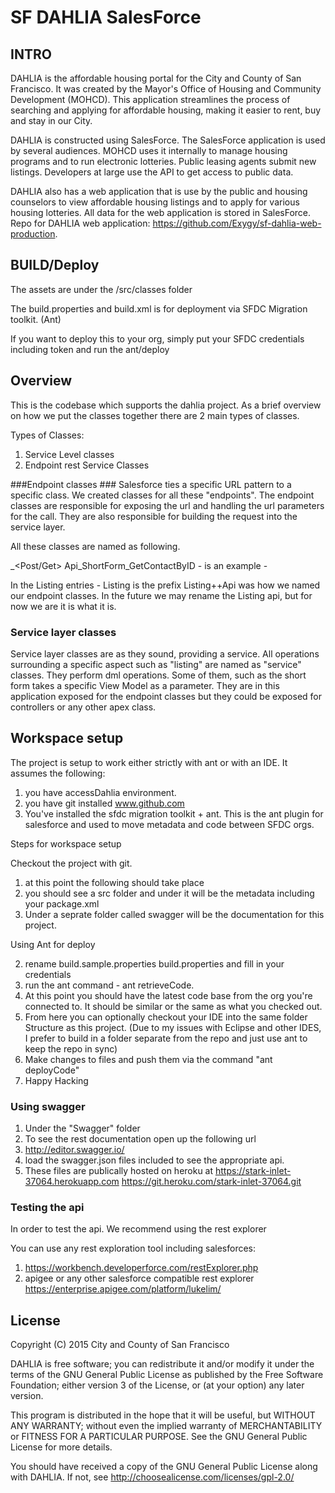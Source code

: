 
# SF DAHLIA SalesForce #

## INTRO ##
DAHLIA is the affordable housing portal for the City and County of San Francisco. It was created by the Mayor's Office of Housing and Community Development (MOHCD). This application streamlines the process of searching and applying for affordable housing, making it easier to rent, buy and stay in our City.

DAHLIA is constructed using SalesForce. The SalesForce application is used by several audiences. MOHCD uses it internally to manage housing programs and to run electronic lotteries. Public leasing agents submit new listings. Developers at large use the API to get access to public data. 

DAHLIA also has a web application that is use by the public and housing counselors to view affordable housing listings and to apply for  various housing lotteries. All data for the web application is stored in SalesForce. Repo for DAHLIA web application: https://github.com/Exygy/sf-dahlia-web-production.

## BUILD/Deploy ##
The assets are under the /src/classes folder

The build.properties and build.xml is for deployment via SFDC Migration toolkit. (Ant)

If you want to deploy this to your org, simply put your SFDC credentials including token and run the ant/deploy

## Overview ##

This is the codebase which supports the dahlia project. As a brief overview on how we put the classes together
there are 2 main types of classes.  

Types of Classes:
1. Service Level classes
2. Endpoint rest Service Classes


###Endpoint classes ###
Salesforce ties a specific URL pattern to a specific class.  We created classes for all these "endpoints".  The endpoint classes are responsible for exposing the url and handling the url parameters for the call.  They are also responsible for building the request into the service layer.

All these classes are named as following.

<prefix>_<API Grouping><Post/Get><Name>
Api_ShortForm_GetContactByID - is an example - 

In the Listing entries - 
Listing is the prefix
Listing+<Group>+Api was how we named our endpoint classes.  In the future we may rename the Listing api, but for now we are it is what it is.

### Service layer classes ###

Service layer classes are as they sound, providing a service.  All operations surrounding a specific aspect such as "listing" are named as "service" classes.  They perform dml operations.  Some of them, such as the short form takes a specific View Model as a parameter.  They are in this application exposed for the endpoint classes but they could be exposed for controllers or any other apex class.



## Workspace setup ##

The project is setup to work either strictly with ant or with an IDE.  It assumes the following:

1. you have accessDahlia environment.  
2. you have git installed www.github.com
3. You've installed the sfdc migration toolkit + ant.  This is the ant plugin for salesforce and used to move metadata and code between SFDC orgs.

Steps for workspace setup

Checkout the project with git. 

1. at this point the following should take place
2. you should see a src folder and under it will be the metadata including your package.xml
3. Under a seprate folder called swagger will be the documentation for this project.

Using Ant for deploy

2. rename build.sample.properties build.properties and fill in your credentials
3. run the ant command - ant retrieveCode.
4. At this point you should have the latest code base from the org you're connected to.  It should be similar or the same as what you checked out.
5. From here you can optionally checkout your IDE into the same folder Structure as this project.  (Due to my issues with Eclipse and other IDES, I prefer to build in a folder separate from the repo and just use ant to keep the repo in sync)
6. Make changes to files and push them via the command "ant deployCode"
7. Happy Hacking

### Using swagger ###

1. Under the "Swagger" folder
2. To see the rest documentation open up the following url
3. http://editor.swagger.io/ 
4. load the swagger.json files included to see the appropriate api.
5. These files are publically hosted on heroku at 
	https://stark-inlet-37064.herokuapp.com
	https://git.heroku.com/stark-inlet-37064.git

### Testing the api ###
In order to test the api.  We recommend using the rest explorer

You can use any rest exploration tool including salesforces:

1. https://workbench.developerforce.com/restExplorer.php 
2. apigee or any other salesforce compatible rest explorer https://enterprise.apigee.com/platform/lukelim/

## License ##

Copyright (C) 2015 City and County of San Francisco

DAHLIA is free software; you can redistribute it and/or modify it under the terms of the GNU General Public License as published by the Free Software Foundation; either version 3 of the License, or (at your option) any later version.

This program is distributed in the hope that it will be useful, but WITHOUT ANY WARRANTY; without even the implied warranty of MERCHANTABILITY or FITNESS FOR A PARTICULAR PURPOSE. See the GNU General Public License for more details.

You should have received a copy of the GNU General Public License along with DAHLIA. If not, see http://choosealicense.com/licenses/gpl-2.0/
